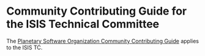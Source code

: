 # Community Contributing Guide for the ISIS Technical Committee

The [Planetary Software Organization Community Contributing Guide][Contributing]
applies to the ISIS TC.

[Contributing]: https://github.com/planetarysoftware/TSC/blob/master/Contributing.md
